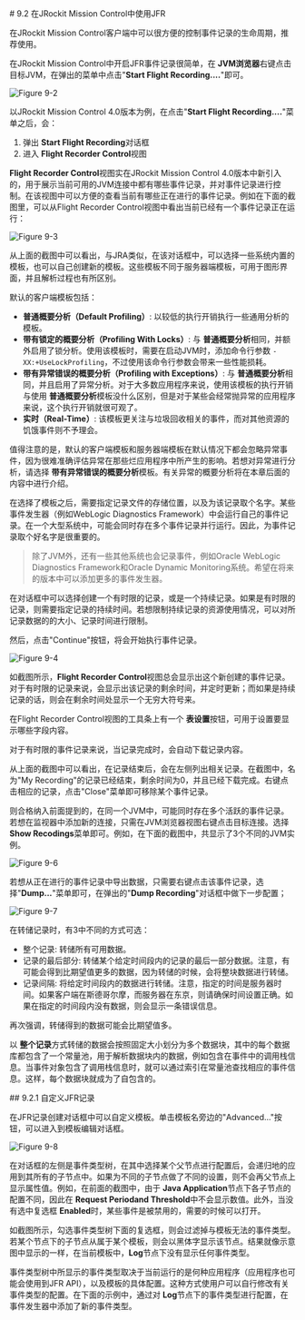 <a name="9.2" />
# 9.2 在JRockit Mission Control中使用JFR

在JRockit Mission Control客户端中可以很方便的控制事件记录的生命周期，推荐使用。

在JRockit Mission Control中开启JFR事件记录很简单，在 **JVM浏览器**右键点击目标JVM，在弹出的菜单中点击"**Start Flight Recording....**"即可。

![Figure 9-2][1]

以JRockit Mission Control 4.0版本为例，在点击"**Start Flight Recording....**"菜单之后，会：

1. 弹出 **Start Flight Recording**对话框
2. 进入 **Flight Recorder Control**视图

**Flight Recorder Control**视图实在JRockit Mission Control 4.0版本中新引入的，用于展示当前可用的JVM连接中都有哪些事件记录，并对事件记录进行控制。在该视图中可以方便的查看当前有哪些正在进行的事件记录。例如在下面的截图里，可以从Flight Recorder Control视图中看出当前已经有一个事件记录正在运行：

![Figure 9-3][2]

从上面的截图中可以看出，与JRA类似，在该对话框中，可以选择一些系统内置的模板，也可以自己创建新的模板。这些模板不同于服务器端模板，可用于图形界面，并且解析过程也有所区别。

默认的客户端模板包括：

* **普通概要分析（Default Profiling）**: 以较低的执行开销执行一些通用分析的模板。
* **带有锁定的概要分析（Profiling With Locks）**: 与 **普通概要分析**相同，并额外启用了锁分析。使用该模板时，需要在启动JVM时，添加命令行参数 `-XX:+UseLockProfiling`，不过使用该命令行参数会带来一些性能损耗。
* **带有异常错误的概要分析（Profiling with Exceptions）**: 与 **普通概要分析**相同，并且启用了异常分析。对于大多数应用程序来说，使用该模板的执行开销与使用 **普通概要分析**模板没什么区别，但是对于某些会经常抛异常的应用程序来说，这个执行开销就很可观了。
* **实时（Real-Time）**: 该模板更关注与垃圾回收相关的事件，而对其他资源的饥饿事件则不予理会。

值得注意的是，默认的客户端模板和服务器端模板在默认情况下都会忽略异常事件，因为很难准确评估异常在那些烂应用程序中所产生的影响。若想对异常进行分析，请选择 **带有异常错误的概要分析**模板。有关异常的概要分析将在本章后面的内容中进行介绍。

在选择了模板之后，需要指定记录文件的存储位置，以及为该记录取个名字。某些事件发生器（例如WebLogic Diagnostics Framework）中会运行自己的事件记录。在一个大型系统中，可能会同时存在多个事件记录并行运行。因此，为事件记录取个好名字是很重要的。

>除了JVM外，还有一些其他系统也会记录事件，例如Oracle WebLogic Diagnostics Framework和Oracle
 Dynamic Monitoring系统。希望在将来的版本中可以添加更多的事件发生器。

在对话框中可以选择创建一个有时限的记录，或是一个持续记录。如果是有时限的记录，则需要指定记录的持续时间。若想限制持续记录的资源使用情况，可以对所记录数据的的大小、记录时间进行限制。

然后，点击"Continue"按钮，将会开始执行事件记录。

![Figure 9-4][3]

如截图所示，**Flight Recorder Control**视图总会显示出这个新创建的事件记录。对于有时限的记录来说，会显示出该记录的剩余时间，并定时更新；而如果是持续记录的话，则会在剩余时间处显示一个无穷大符号来。

在Flight Recorder Control视图的工具条上有一个 **表设置**按钮，可用于设置要显示哪些字段内容。

对于有时限的事件记录来说，当记录完成时，会自动下载记录内容。


从上面的截图中可以看出，在记录结束后，会在左侧列出相关记录。在截图中，名为"My Recording"的记录已经结束，剩余时间为0，并且已经下载完成。右键点击相应的记录，点击"Close"菜单即可移除某个事件记录。

则合格纳入前面提到的，在同一个JVM中，可能同时存在多个活跃的事件记录。若想在监视器中添加新的连接，只需在JVM浏览器视图右键点击目标连接。选择 **Show Recodings**菜单即可。例如，在下面的截图中，共显示了3个不同的JVM实例。

![Figure 9-6][5]

若想从正在进行的事件记录中导出数据，只需要右键点击该事件记录，选择"**Dump...**"菜单即可，在弹出的"**Dump Recording**"对话框中做下一步配置；

![Figure 9-7][6]

在转储记录时，有3中不同的方式可选：

* 整个记录: 转储所有可用数据。
* 记录的最后部分: 转储某个给定时间段内的记录的最后一部分数据。注意，有可能会得到比期望值更多的数据，因为转储的时候，会将整块数据进行转储。
* 记录间隔: 将给定时间段内的数据进行转储。注意，指定的时间是服务器时间。如果客户端在斯德哥尔摩，而服务器在东京，则请确保时间设置正确。如果在指定的时间段内没有数据，则会显示一条错误信息。

再次强调，转储得到的数据可能会比期望值多。

以 **整个记录**方式转储的数据会按照固定大小划分为多个数据块，其中的每个数据库都包含了一个常量池，用于解析数据块内的数据，例如包含在事件中的调用栈信息。当事件对象包含了调用栈信息时，就可以通过索引在常量池查找相应的事件信息。这样，每个数据块就成为了自包含的。

<a name="9.2.1" />
## 9.2.1 自定义JFR记录

在JFR记录创建对话框中可以自定义模板。单击模板名旁边的"Advanced..."按钮，可以进入到模板编辑对话框。

![Figure 9-8][7]

在对话框的左侧是事件类型树，在其中选择某个父节点进行配置后，会递归地的应用到其所有的子节点中。如果为不同的子节点做了不同的设置，则不会再父节点上显示属性值。例如，在前面的截图中，由于 **Java Application**节点下各子节点的配置不同，因此在 **Request Periodand Threshold**中不会显示数值。此外，当没有选中复选框 **Enabled**时，某些事件是被禁用的，需要的时候可以打开。

如截图所示，勾选事件类型树下面的复选框，则会过滤掉与模板无法的事件类型。若某个节点下的子节点从属于某个模板，则会以黑体字显示该节点。结果就像示意图中显示的一样，在当前模板中，**Log**节点下没有显示任何事件类型。

事件类型树中所显示的事件类型取决于当前运行的是何种应用程序（应用程序也可能会使用到JFR API），以及模板的具体配置。这种方式使用户可以自行修改有关事件类型的配置。在下面的示例中，通过对 **Log**节点下的事件类型进行配置，在事件发生器中添加了新的事件类型。





[1]:    ../images/9-2.jpg
[2]:    ../images/9-3.jpg
[3]:    ../images/9-4.jpg
[4]:    ../images/9-5.jpg
[5]:    ../images/9-6.jpg
[6]:    ../images/9-7.jpg
[7]:    ../images/9-8.jpg